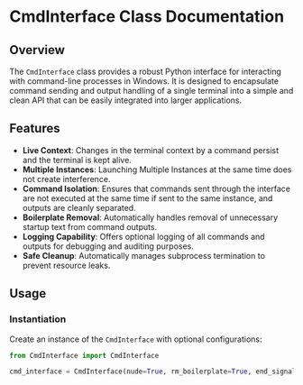 # CmdInterface Class Documentation

## Overview
The `CmdInterface` class provides a robust Python interface for interacting with command-line processes in Windows. It is designed to encapsulate command sending and output handling of a single terminal into a simple and clean API that can be easily integrated into larger applications.

## Features
- **Live Context**: Changes in the terminal context by a command persist and the terminal is kept alive.
- **Multiple Instances**: Launching Multiple Instances at the same time does not create interference.
- **Command Isolation**: Ensures that commands sent through the interface are not executed at the same time if sent to the same instance, and outputs are cleanly separated.
- **Boilerplate Removal**: Automatically handles removal of unnecessary startup text from command outputs.
- **Logging Capability**: Offers optional logging of all commands and outputs for debugging and auditing purposes.
- **Safe Cleanup**: Automatically manages subprocess termination to prevent resource leaks.

## Usage

### Instantiation
Create an instance of the `CmdInterface` with optional configurations:

```python
from CmdInterface import CmdInterface

cmd_interface = CmdInterface(nude=True, rm_boilerplate=True, end_signal="END_OF_OUTPUT", log_mode=False)
